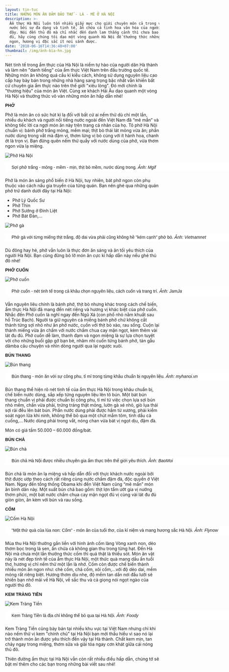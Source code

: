 ```yaml
---
layout: tin-tuc
title: NHỮNG MÓN ĂN ĐẢM BẢO THỬ - LÀ - MÊ Ở HÀ NỘI
description: >-
  Ẩm thực Hà Nội luôn tốn nhiều giấy mực cho giới chuyên môn cả trong và ngoài
  nước bởi sự đa dạng và tinh tế, ẩn chứa cả tinh hoa văn hóa của người dân nơi
  đây. Nói đến thủ đô mà chỉ nhắc đến danh lam thắng cảnh thì chưa bao giờ là
  đủ, hãy cùng chúng tôi dạo một vòng quanh Hà Nội để thưởng thức những món ăn
  ngon, hương vị đặc sắc ít nơi sánh được.
date: '2018-06-16T14:36:48+07:00'
thumbnail: /img/ảnh-bìa-hn.jpg
---
```

Nét tinh tế trong ẩm thực của Hà Nội là niềm tự hào của người dân Hà thành và làm nên "danh tiếng" của ẩm thực Việt Nam trên đấu trường quốc tế. Những món ăn không quá cầu kì kiểu cách, không sử dụng nguyên liệu cao cấp hay bày bán trong những nhà hàng sang trọng bậc nhất vẫn khiến bất cứ chuyên gia ẩm thực nào trên thế giới "xiêu lòng". Đó mới chính là "thương hiệu" của món ăn Việt. Cùng xe khách Hải Âu dạo quanh một vòng Hà Nội và thưởng thức vô vàn những món ăn hấp dẫn nhé!

<p><font face="arial, helvetica, sans-serif"><span style="font-size: 14px;"><b>PHỞ</b></span></font></p>

Phở là món ăn có sức hút kì lạ đối với bất cứ ai nếm thử dù chỉ một lần, nhiều du khách và người nổi tiếng nước ngoài đến Việt Nam đã “mê mẩn” và không tiếc lời ca ngợi món ăn này trên trang cá nhân của họ. Tô phở Hà Nội chuẩn vị: bánh phở trắng mỏng, mềm mại; thịt bò thái lát mỏng vừa ăn; phần nước dùng trong vắt mà đậm vị, thơm lừng vị bò cùng với ít hành hoa, chanh ớt là trọn vị. Bạn đừng quên nếm thử quẩy với nước dùng của phở, vừa thơm ngon vừa lạ miệng.

![Phở Hà Nội](/img/phở.jpg)

<p style="box-sizing: border-box; margin-top: 16px; margin-bottom: 20px; padding: 5px 20px; border: 1px dashed rgb(255, 255, 255); width: 800px; background: none 0px 0px repeat scroll rgb(255, 255, 255); text-align: justify;"><font face="arial, helvetica, sans-serif"><span style="font-size: 14px;">Sợi phở trắng - mỏng - mềm - mịn, thịt b&ograve; mềm, nước d&ugrave;ng trong<i>. Ảnh: Mgif</i></span></font></p>

Phở là món ăn sáng phổ biến ở Hà Nội, tuy nhiên, bát phở ngon còn phụ thuộc vào cách nấu gia truyền của từng quán. Bạn nên ghé qua những quán phở trứ danh dưới đây tại Hà Nội:

* Phở Lý Quốc Sư
* Phở Thìn
* Phở Sướng ở Đinh Liệt
* Phở Bát Đàn,…

![Phở gà](/img/phở-gà.jpg)

<p style="box-sizing: border-box; margin-top: 16px; margin-bottom: 20px; padding: 5px 20px; border: 1px dashed rgb(255, 255, 255); width: 800px; background: none 0px 0px repeat scroll rgb(255, 255, 255); text-align: justify;"><font face="arial, helvetica, sans-serif"><span style="font-size: 14px;">Phở g&agrave; với từng miếng thịt trắng, độ dai vừa phải cũng kh&ocirc;ng hề &quot;k&eacute;m cạnh&quot; phở b&ograve;<i>. Ảnh: Vietnamnet</i></span></font></p>

Dù đông hay hè, phở vẫn luôn là thực đơn ăn sáng và ăn tối yêu thích của người Hà Nội. Bạn cũng đừng bỏ lỡ món ăn cực kì hấp dẫn này nếu ghé thủ đô nhé!



<p><font face="arial, helvetica, sans-serif"><span style="font-size: 14px;"><b>PHỞ CUỐN</b></span></font></p>

![Phở cuốn](/img/phở-cuốn.jpg)

<p style="box-sizing: border-box; margin-top: 16px; margin-bottom: 20px; padding: 5px 20px; border: 1px dashed rgb(255, 255, 255); width: 800px; background: none 0px 0px repeat scroll rgb(255, 255, 255); text-align: justify;"><font face="arial, helvetica, sans-serif"><span style="font-size: 14px;">Phở cuốn - n&eacute;t tinh tế trong cả kh&acirc;u chọn nguy&ecirc;n liệu, c&aacute;ch cuốn v&agrave; trang tr&iacute;<i>.&nbsp;Ảnh: JamJa</i></span></font></p>

Vẫn nguyên liêu chính là bánh phở, thịt bò nhưng khác trong cách chế biến, ẩm thực Hà Nội đã mang đến nét riêng và hương vị khác biệt của phở cuốn. Nhắc đến Phở cuốn là nghĩ ngay đến Ngũ Xá (con phố nhỏ nằm khuất sau hồ Trúc Bạch). Người ta giữ nguyên cả miếng bánh phở chứ không cắt thành từng sợi nhỏ như ăn phở nước, cuốn với thịt bò xào, rau sống. Cuộn lại thành miếng vừa ăn chấm với nước chấm chua cay mặn ngọt, kèm thêm vài lát đu đủ. Phở cuốn dễ làm, thanh đạm và ngon miệng là sự lựa chọn tuyệt vời cho những buổi gặp gỡ bạn bè, nhâm nhi cuốn từng bánh phở, tán gẫu dămba câu chuyện và nhìn dòng người qua lại ngược xuôi.



<p><font face="arial, helvetica, sans-serif"><span style="font-size: 14px;"><b>B&Uacute;N THANG</b></span></font></p>

![Bún thang](/img/bún-thang.jpg)

<p style="box-sizing: border-box; margin-top: 16px; margin-bottom: 20px; padding: 5px 20px; border: 1px dashed rgb(255, 255, 255); width: 800px; background: none 0px 0px repeat scroll rgb(255, 255, 255); text-align: justify;"><font face="arial, helvetica, sans-serif"><span style="font-size: 14px;">B&uacute;n thang - m&oacute;n ăn với sự c&ocirc;ng phu, tỉ mỉ trong từng kh&acirc;u chuẩn bị nguy&ecirc;n liệu<i>.&nbsp;Ảnh: myhanoi.vn</i></span></font></p>

Bún thang thể hiện rõ nét tinh tế của ẩm thực Hà Nội trong khâu chuẩn bị, chế biến nước dùng, sắp xếp từng nguyên liệu lên tô bún. Một bát bún thang chuẩn vị phải được chuẩn bị công phu, tỉ mỉ từ việc chọn lựa sợi bún nhỏ mềm, chần vừa phải, trứng tráng thật mỏng, lườn gà xé nhỏ, giò lụa thái sợi rải đều lên bát bún. Phần nước dùng phải được hầm từ xương, phải kiểm soát ngọn lửa khi ninh, không thể bỏ qua một chút mắm tôm, tinh dầu cà cuống,… Nước dùng phải trong vắt, nóng chan vừa bát vị ngọt dịu, đậm đà.

Món có giá tầm 50.000 – 60.000 đồng/bát.



<p><font face="arial, helvetica, sans-serif"><span style="font-size: 14px;"><b>B&Uacute;N CHẢ</b></span></font></p>

![Bún chả](/img/bún-chả.jpg)

<p style="box-sizing: border-box; margin-top: 16px; margin-bottom: 20px; padding: 5px 20px; border: 1px dashed rgb(255, 255, 255); width: 800px; background: none 0px 0px repeat scroll rgb(255, 255, 255); text-align: justify;"><font face="arial, helvetica, sans-serif"><span style="font-size: 14px;">B&uacute;n chả H&agrave; Nội được nhiều chuy&ecirc;n gia ẩm thực tr&ecirc;n thế giới y&ecirc;u th&iacute;ch<i>.&nbsp;Ảnh: BaoMoi</i></span></font></p>

Bún chả là món ăn lạ miệng và hấp dẫn đối với thực khách nước ngoài bởi thịt được ướp theo cách rất riêng cùng nước chấm đậm đà, độc quyền ở Việt Nam. Ngay đến tổng thống Obama khi đến Việt Nam cũng “mê mẩn” món ăn bình dân này. Một suất bún chả bao gồm: thịt lợn tẩm ướt gia vị nướng thơm phức, một bát nước chấm chua cay mặn ngọt đủ vị cùng vài lát đu đủ giòn giòn, ăn kèm với bún và rau sống.



<p><font face="arial, helvetica, sans-serif"><span style="font-size: 14px;"><b>CỐM</b></span></font></p>

![Cốm Hà Nội](/img/cốm.jpg)



<p style="box-sizing: border-box; margin-top: 16px; margin-bottom: 20px; padding: 5px 20px; border: 1px dashed rgb(255, 255, 255); width: 800px; background: none 0px 0px repeat scroll rgb(255, 255, 255); text-align: justify;"><font face="arial, helvetica, sans-serif"><span style="font-size: 14px;">&quot;Một thứ qu&agrave; của l&uacute;a non: Cốm&quot; - m&oacute;n ăn của tuổi thơ, của kỉ niệm v&agrave; mang hương sắc H&agrave; Nội<i>.&nbsp;Ảnh: Flynow</i></span></font></p>

Mùa thu Hà Nội thường gắn liền với hình ảnh cốm làng Vòng xanh non, dẻo thơm bọc trong lá sen, ẩn chứa cả không gian thu trong từng hạt. Đến Hà Nội mà chưa một lần thưởng thức cốm thì quả thật là thiếu sót. Món ăn vặt này là nét đẹp tinh tế của ẩm thực Hà Nội, một thức quà mang dấu ấn tuổi thơ,  hương vị chỉ nếm thử một lần là nhớ. Cốm còn được chế biến thành nhiều món ăn ngon như: chè cốm, chả cốm, xôi cốm,…với độ dẻo dai, mềm mỏng rất riêng biệt. Hương thơm dịu nhẹ, độ mềm tan dần nơi đầu lưỡi sẽ khiến bạn nhớ mãi về Hà Nội, về sắc thu và cả giọng nói ngọt ngào của người thủ đô.



<p><font face="arial, helvetica, sans-serif"><span style="font-size: 14px;"><b>KEM TR&Agrave;NG TIỀN</b></span></font></p>

![Kem Tràng Tiền](/img/kem-tràng-tiền.jpg)

<p style="box-sizing: border-box; margin-top: 16px; margin-bottom: 20px; padding: 5px 20px; border: 1px dashed rgb(255, 255, 255); width: 800px; background: none 0px 0px repeat scroll rgb(255, 255, 255); text-align: justify;"><font face="arial, helvetica, sans-serif"><span style="font-size: 14px;">Kem Tr&agrave;ng Tiền l&agrave; địa chỉ kh&ocirc;ng thể bỏ qua tại H&agrave; Nội<i>.&nbsp;Ảnh: Foody</i></span></font></p>

Kem Tràng Tiền cũng bày bán tại nhiều khu vực tại Việt Nam nhưng chỉ khi nào nếm thử vị kem "chính chủ" tại Hà Nội bạn mới thấu hiểu vì sao nó lại trở thành món ăn được yêu thích đến vậy tại Hà thành. Chất kem mịn, tan chảy ngay trong miệng, thơm sữa và giải tỏa ngay cơn khát giữa cái nóng thủ đô.

Thiên đường ẩm thực tại Hà Nội vẫn còn rất nhiều điều hấp dẫn, chúng tớ sẽ bật mí thêm cho các bạn trong những bài viết sau nhé!
